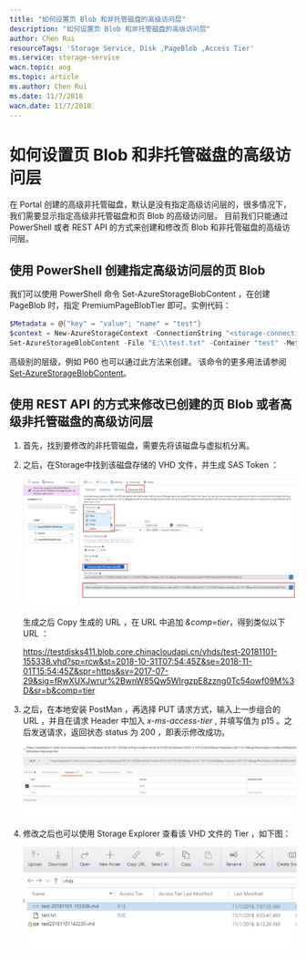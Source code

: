 ```yaml
---
title: "如何设置页 Blob 和非托管磁盘的高级访问层"
description: "如何设置页 Blob 和非托管磁盘的高级访问层"
author: Chen Rui
resourceTags: 'Storage Service, Disk ,PageBlob ,Access Tier'
ms.service: storage-service
wacn.topic: aog
ms.topic: article
ms.author: Chen Rui
ms.date: 11/7/2018
wacn.date: 11/7/2018
---
```

# 如何设置页 Blob 和非托管磁盘的高级访问层

在 Portal 创建的高级非托管磁盘，默认是没有指定高级访问层的，很多情况下，我们需要显示指定高级非托管磁盘和页 Blob 的高级访问层。 目前我们只能通过 PowerShell 或者 REST API 的方式来创建和修改页 Blob 和非托管磁盘的高级访问层。

## 使用 PowerShell 创建指定高级访问层的页 Blob

我们可以使用 PowerShell 命令 Set-AzureStorageBlobContent ，在创建 PageBlob 时，指定 PremiumPageBlobTier 即可。实例代码：

```powershell
$Metadata = @{"key" = "value"; "name" = "test"}
$context = New-AzureStorageContext -ConnectionString "<storage-connection-string>"
Set-AzureStorageBlobContent -File "E:\\test.txt" -Container "test" -Metadata $Metadata -BlobType Page -PremiumPageBlobTier P20 -Context $context.Context
```

高级别的层级，例如 P60 也可以通过此方法来创建。
该命令的更多用法请参阅 [Set-AzureStorageBlobContent](https://docs.microsoft.com/en-us/powershell/module/azure.storage/set-azurestorageblobcontent?view=azurermps-6.11.0 )。

## 使用 REST API 的方式来修改已创建的页 Blob 或者高级非托管磁盘的高级访问层

1. 首先，找到要修改的非托管磁盘，需要先将该磁盘与虚拟机分离。

2. 之后，在Storage中找到该磁盘存储的 VHD 文件，并生成 SAS Token ：

   ![find-vhd-file](media/aog-storage-howto-set-vhd-ad-accesstier/find-vhd-file.jpg " find-vhd-file")

    生成之后 Copy 生成的 URL ，在 URL 中追加 *&comp=tier*，得到类似以下 URL ：

    <https://testdisks411.blob.core.chinacloudapi.cn/vhds/test-20181101-155338.vhd?sp=rcw&st=2018-10-31T07:54:45Z&se=2018-11-01T15:54:45Z&spr=https&sv=2017-07-29&sig=fRwXUXJwrur%2BwnW85Qw5WIrgzpE8zzng0Tc54owf09M%3D&sr=b&comp=tier>

3. 之后，在本地安装 PostMan ，再选择 PUT 请求方式，输入上一步组合的 URL ，并且在请求 Header 中加入 *x-ms-access-tier* ,  并填写值为 p15 。之后发送请求，返回状态 status 为 200 ，即表示修改成功。

    ![set-header](media/aog-storage-howto-set-vhd-ad-accesstier/set-header.png "set-header")

4. 修改之后也可以使用 Storage Explorer 查看该 VHD 文件的 Tier ，如下图：

    ![check-in-explorer](media/aog-storage-howto-set-vhd-ad-accesstier/check-in-explorer.png "check-in-explorer")